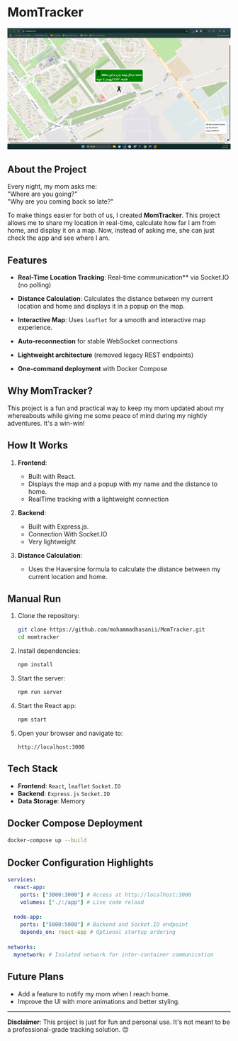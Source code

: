 # MomTracker

![Map View](./demo/demo-1.png)

## About the Project

Every night, my mom asks me:  
"Where are you going?"  
"Why are you coming back so late?"

To make things easier for both of us, I created **MomTracker**. This project allows me to share my location in real-time, calculate how far I am from home, and display it on a map. Now, instead of asking me, she can just check the app and see where I am.

## Features

- **Real-Time Location Tracking**: Real-time communication\*\* via Socket.IO (no polling)
- **Distance Calculation**: Calculates the distance between my current location and home and displays it in a popup on the map.

- **Interactive Map**: Uses `leaflet` for a smooth and interactive map experience.
- **Auto-reconnection** for stable WebSocket connections
- **Lightweight architecture** (removed legacy REST endpoints)
- **One-command deployment** with Docker Compose

## Why MomTracker?

This project is a fun and practical way to keep my mom updated about my whereabouts while giving me some peace of mind during my nightly adventures. It's a win-win!

## How It Works

1. **Frontend**:

   - Built with React.
   - Displays the map and a popup with my name and the distance to home.
   - RealTime tracking with a lightweight connection

2. **Backend**:

   - Built with Express.js.
   - Connection With Socket.IO
   - Very lightweight

3. **Distance Calculation**:
   - Uses the Haversine formula to calculate the distance between my current location and home.

## Manual Run

1. Clone the repository:

   ```bash
   git clone https://github.com/mohammadhasanii/MomTracker.git
   cd momtracker
   ```

2. Install dependencies:

   ```bash
   npm install
   ```

3. Start the server:

   ```bash
   npm run server
   ```

4. Start the React app:

   ```bash
   npm start
   ```

5. Open your browser and navigate to:
   ```
   http://localhost:3000
   ```

## Tech Stack

- **Frontend**: `React`, `leaflet` `Socket.IO`
- **Backend**: `Express.js` `Socket.IO`
- **Data Storage**: Memory

## Docker Compose Deployment

```bash
docker-compose up --build
```

## Docker Configuration Highlights

```yaml
services:
  react-app:
    ports: ["3000:3000"] # Access at http://localhost:3000
    volumes: ["./:/app"] # Live code reload

  node-app:
    ports: ["5000:5000"] # Backend and Socket.IO endpoint
    depends_on: react-app # Optional startup ordering

networks:
  mynetwork: # Isolated network for inter-container communication
```



## Future Plans

- Add a feature to notify my mom when I reach home.
- Improve the UI with more animations and better styling.

---

**Disclaimer**: This project is just for fun and personal use. It's not meant to be a professional-grade tracking solution. 😊
